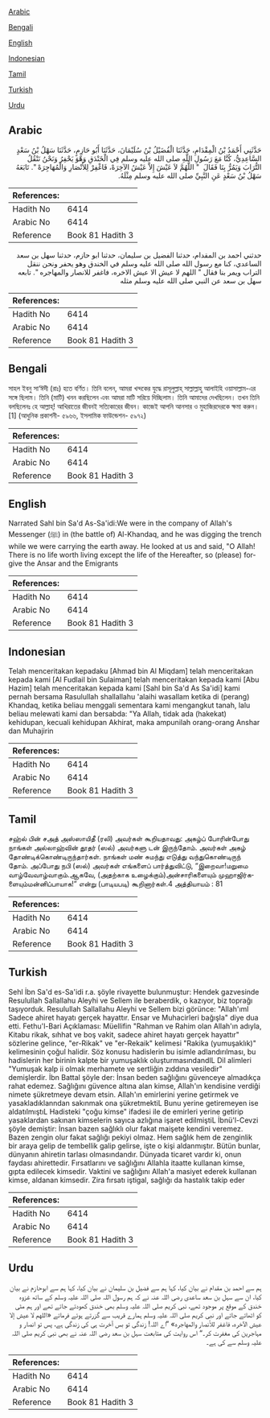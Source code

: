 [Arabic](#arabic)

[Bengali](#bengali)

[English](#english)

[Indonesian](#indonesian)

[Tamil](#tamil)

[Turkish](#turkish)

[Urdu](#urdu)

## Arabic


<div dir="rtl" lang="ar" style={{fontSize:'larger',backgroundColor:'#f8f9fa',padding:20}}>
حَدَّثَنِي أَحْمَدُ بْنُ الْمِقْدَامِ، حَدَّثَنَا الْفُضَيْلُ بْنُ سُلَيْمَانَ، حَدَّثَنَا أَبُو حَازِمٍ، حَدَّثَنَا سَهْلُ بْنُ سَعْدٍ السَّاعِدِيُّ، كُنَّا مَعَ رَسُولِ اللَّهِ صلى الله عليه وسلم فِي الْخَنْدَقِ وَهْوَ يَحْفِرُ وَنَحْنُ نَنْقُلُ التُّرَابَ وَيَمُرُّ بِنَا فَقَالَ ‏ "‏ اللَّهُمَّ لاَ عَيْشَ إِلاَّ عَيْشُ الآخِرَهْ، فَاغْفِرْ لِلأَنْصَارِ وَالْمُهَاجِرَهْ ‏"‏‏.‏ تَابَعَهُ سَهْلُ بْنُ سَعْدٍ عَنِ النَّبِيِّ صلى الله عليه وسلم مِثْلَهُ‏.‏
</div>
<div style={{backgroundColor:'#f8f9fa',padding:20, marginBottom: 10}}><table> <thead> <tr> <th>References:</th> <th></th> </tr> </thead> <tbody><tr><td>Hadith No</td><td>6414</td></tr><tr><td>Arabic No</td><td>6414</td></tr><tr><td>Reference</td><td>Book 81 Hadith 3</td></tr></tbody></table></div>


<div dir="rtl" lang="ar" style={{fontSize:'larger',backgroundColor:'#f8f9fa',padding:20}}>
حدثني احمد بن المقدام، حدثنا الفضيل بن سليمان، حدثنا ابو حازم، حدثنا سهل بن سعد الساعدي، كنا مع رسول الله صلى الله عليه وسلم في الخندق وهو يحفر ونحن ننقل التراب ويمر بنا فقال " اللهم لا عيش الا عيش الاخره، فاغفر للانصار والمهاجره ". تابعه سهل بن سعد عن النبي صلى الله عليه وسلم مثله
</div>
<div style={{backgroundColor:'#f8f9fa',padding:20, marginBottom: 10}}><table> <thead> <tr> <th>References:</th> <th></th> </tr> </thead> <tbody><tr><td>Hadith No</td><td>6414</td></tr><tr><td>Arabic No</td><td>6414</td></tr><tr><td>Reference</td><td>Book 81 Hadith 3</td></tr></tbody></table></div>

## Bengali


<div dir="ltr" lang="bn" style={{fontSize:'larger',backgroundColor:'#f8f9fa',padding:20}}>
সাহল ইবনু সা‘ঈদী (রাঃ) হতে বর্ণিত। তিনি বলেন, আমরা খন্দকের যুদ্ধে রাসূলুল্লাহ্ সাল্লাল্লাহু আলাইহি ওয়াসাল্লাম-এর সঙ্গে ছিলাম। তিনি (মাটি) খনন করছিলেন এবং আমরা মাটি সরিয়ে দিচ্ছিলাম। তিনি আমাদের দেখছিলেন। তখন তিনি বলছিলেনঃ হে আল্লাহ্! আখিরাতের জীবনই সত্যিকারের জীবন। কাজেই আপনি আনসার ও মুহাজিরদেরকে ক্ষমা করুন।[1] (আধুনিক প্রকাশনী- ৫৯৬৬, ইসলামিক ফাউন্ডেশন- ৫৯৭২)
</div>
<div style={{backgroundColor:'#f8f9fa',padding:20, marginBottom: 10}}><table> <thead> <tr> <th>References:</th> <th></th> </tr> </thead> <tbody><tr><td>Hadith No</td><td>6414</td></tr><tr><td>Arabic No</td><td>6414</td></tr><tr><td>Reference</td><td>Book 81 Hadith 3</td></tr></tbody></table></div>

## English


<div dir="ltr" lang="en" style={{fontSize:'larger',backgroundColor:'#f8f9fa',padding:20}}>
Narrated Sahl bin Sa'd As-Sa'idi:We were in the company of Allah's Messenger (ﷺ) in (the battle of) Al-Khandaq, and he was digging the trench while we were carrying the earth away. He looked at us and said, "O Allah! There is no life worth living except the life of the Hereafter, so (please) forgive the Ansar and the Emigrants
</div>
<div style={{backgroundColor:'#f8f9fa',padding:20, marginBottom: 10}}><table> <thead> <tr> <th>References:</th> <th></th> </tr> </thead> <tbody><tr><td>Hadith No</td><td>6414</td></tr><tr><td>Arabic No</td><td>6414</td></tr><tr><td>Reference</td><td>Book 81 Hadith 3</td></tr></tbody></table></div>

## Indonesian


<div dir="ltr" lang="id" style={{fontSize:'larger',backgroundColor:'#f8f9fa',padding:20}}>
Telah menceritakan kepadaku [Ahmad bin Al Miqdam] telah menceritakan kepada kami [Al Fudlail bin Sulaiman] telah menceritakan kepada kami [Abu Hazim] telah menceritakan kepada kami [Sahl bin Sa'd As Sa'idi] kami pernah bersama Rasulullah shallallahu 'alaihi wasallam ketika di (perang) Khandaq, ketika beliau menggali sementara kami mengangkut tanah, lalu beliau melewati kami dan bersabda: "Ya Allah, tidak ada (hakekat) kehidupan, kecuali kehidupan Akhirat, maka ampunilah orang-orang Anshar dan Muhajirin
</div>
<div style={{backgroundColor:'#f8f9fa',padding:20, marginBottom: 10}}><table> <thead> <tr> <th>References:</th> <th></th> </tr> </thead> <tbody><tr><td>Hadith No</td><td>6414</td></tr><tr><td>Arabic No</td><td>6414</td></tr><tr><td>Reference</td><td>Book 81 Hadith 3</td></tr></tbody></table></div>

## Tamil


<div dir="ltr" lang="ta" style={{fontSize:'larger',backgroundColor:'#f8f9fa',padding:20}}>
சஹ்ல் பின் சஅத் அஸ்ஸாயிதீ (ரலி) அவர்கள் கூறியதாவது: அகழ்ப் போரின்போது நாங்கள் அல்லாஹ்வின் தூதர் (ஸல்) அவர்களு டன் இருந்தோம். அவர்கள் அகழ் தோண்டிக்கொண்டிருந்தார்கள். நாங்கள் மண் சுமந்து எடுத்து வந்துகொண்டிருந் தோம். அப்போது நபி (ஸல்) அவர்கள் எங்களைப் பார்த்துவிட்டு, “இறைவா!மறுமை வாழ்வேவாழ்வாகும்.ஆகவே, (அதற்காக உழைக்கும்)அன்சாரிகளையும் முஹாஜிர்களையும்மன்னிப்பாயாக!” என்று (பாடியபடி) கூறினார்கள்.4 அத்தியாயம் : 81
</div>
<div style={{backgroundColor:'#f8f9fa',padding:20, marginBottom: 10}}><table> <thead> <tr> <th>References:</th> <th></th> </tr> </thead> <tbody><tr><td>Hadith No</td><td>6414</td></tr><tr><td>Arabic No</td><td>6414</td></tr><tr><td>Reference</td><td>Book 81 Hadith 3</td></tr></tbody></table></div>

## Turkish


<div dir="ltr" lang="tr" style={{fontSize:'larger',backgroundColor:'#f8f9fa',padding:20}}>
Sehl İbn Sa'd es-Sa'idi r.a. şöyle rivayette bulunmuştur: Hendek gazvesinde Resulullah Sallallahu Aleyhi ve Sellem ile beraberdik, o kazıyor, biz toprağı taşıyorduk. Resulullah Sallallahu Aleyhi ve Sellem bizi görünce: "Allah'ıml Sadece ahiret hayatı gerçek hayattır. Ensar ve Muhacirleri bağışla" diye dua etti. Fethu'l-Bari Açıklaması: Müellifin "Rahman ve Rahim olan Allah'ın adıyla, Kitabu rikak, sıhhat ve boş vakit, sadece ahiret hayatı gerçek hayattır" sözlerine gelince, "er-Rikak" ve "er-Rekaik" kelimesi "Rakika (yumuşaklık)" kelimesinin çoğul halidir. Söz konusu hadislerin bu isimle adlandırılması, bu hadislerin her birinin kalpte bir yumuşaklık oluşturmasındandIL Dil alimleri "Yumuşak kalp ii olmak merhamete ve sertliğin zıddına vesiledir" demişlerdir. İbn Battal şöyle der: İnsan beden sağlığını güvenceye almadıkça rahat edemez. Sağlığını güvence altına alan kimse, Allah'ın kendisine verdiği nimete şükretmeye devam etsin. Allah'ın emirlerini yerine getirmek ve yasakladıklanndan sakınmak ona şükretmektiL Bunu yerine getiremeyen ise aldatılmıştıL Hadisteki "çoğu kimse" ifadesi ile de emirleri yerine getirip yasaklardan sakınan kimselerin sayıca azlığına işaret edilmiştiL İbnü'l-Cevzi şöyle demiştir: İnsan bazen sağlıklı olur fakat maişete kendini veremez. Bazen zengin olur fakat sağlığı pekiyi olmaz. Hem sağlık hem de zenginlik bir araya gelip de tembellik galip gelirse, işte o kişi aldanmıştır. Bütün bunlar, dünyanın ahiretin tarlası olmasındandır. Dünyada ticaret vardır ki, onun faydası ahirettedir. Fırsatlarını ve sağlığını Allahla itaatte kullanan kimse, gıpta edilecek kimsedir. Vaktini ve sağlığını Allah'a masiyet ederek kullanan kimse, aldanan kimsedir. Zira fırsatı iştigal, sağlığı da hastalık takip eder
</div>
<div style={{backgroundColor:'#f8f9fa',padding:20, marginBottom: 10}}><table> <thead> <tr> <th>References:</th> <th></th> </tr> </thead> <tbody><tr><td>Hadith No</td><td>6414</td></tr><tr><td>Arabic No</td><td>6414</td></tr><tr><td>Reference</td><td>Book 81 Hadith 3</td></tr></tbody></table></div>

## Urdu


<div dir="rtl" lang="ur" style={{fontSize:'larger',backgroundColor:'#f8f9fa',padding:20}}>
ہم سے احمد بن مقدام نے بیان کیا، کہا ہم سے فضیل بن سلیمان نے بیان کیا، کہا ہم سے ابوحازم نے بیان کیا، ان سے سہل بن سعد ساعدی رضی اللہ عنہ نے کہ ہم رسول اللہ صلی اللہ علیہ وسلم کے ساتھ غزوہ خندق کے موقع پر موجود تھے، نبی کریم صلی اللہ علیہ وسلم بھی خندق کھودتے جاتے تھے اور ہم مٹی کو اٹھاتے جاتے اور نبی کریم صلی اللہ علیہ وسلم ہمارے قریب سے گزرتے ہوئے فرماتے «اللهم لا عيش إلا عيش الآخره،‏‏‏‏ فاغفر للأنصار والمهاجره» ”اے اللہ! زندگی تو بس آخرت ہی کی زندگی ہے، پس تو انصار و مہاجرین کی مغفرت کر۔“ اس روایت کی متابعت سہل بن سعد رضی اللہ عنہ نے بھی نبی کریم صلی اللہ علیہ وسلم سے کی ہے۔
</div>
<div style={{backgroundColor:'#f8f9fa',padding:20, marginBottom: 10}}><table> <thead> <tr> <th>References:</th> <th></th> </tr> </thead> <tbody><tr><td>Hadith No</td><td>6414</td></tr><tr><td>Arabic No</td><td>6414</td></tr><tr><td>Reference</td><td>Book 81 Hadith 3</td></tr></tbody></table></div>